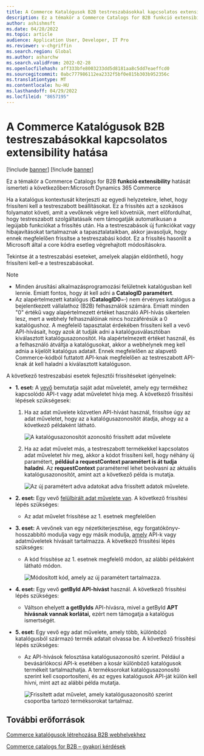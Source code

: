 ```yaml
---
title: A Commerce Katalógusok B2B testreszabásokkal kapcsolatos extensibility hatása
description: Ez a témakör a Commerce Catalogs for B2B funkció extensibility hatását ismerteti a következőben:Microsoft Dynamics 365 Commerce
author: ashishmsft
ms.date: 04/28/2022
ms.topic: article
audience: Application User, Developer, IT Pro
ms.reviewer: v-chgriffin
ms.search.region: Global
ms.author: asharchw
ms.search.validFrom: 2022-02-28
ms.openlocfilehash: aff333bfe8003233dd5d8181aa8c5dd7eaeffcd0
ms.sourcegitcommit: 0abc777986112ea2332f5bf0e815b303b952356c
ms.translationtype: MT
ms.contentlocale: hu-HU
ms.lasthandoff: 04/29/2022
ms.locfileid: "8657195"
---
```

# <a name="extensibility-impact-of-commerce-catalogs-for-b2b-customizations"></a>A Commerce Katalógusok B2B testreszabásokkal kapcsolatos extensibility hatása

[!include [banner](includes/banner.md)]
[!include [banner](includes/preview-banner.md)]

Ez a témakör a Commerce Catalogs for B2B **funkció extensibility** hatását ismerteti a következőben:Microsoft Dynamics 365 Commerce

Ha a katalógus kontextusát kiterjeszti az egyedi helyzetekre, lehet, hogy frissíteni kell a testreszabott beállításokat. Ez a frissítés azt a szokásos folyamatot követi, amit a vevőknek végre kell követniük, mert előfordulhat, hogy testreszabott szolgáltatásaik nem támogatják automatikusan a legújabb funkciókat a frissítés után. Ha a testreszabások új funkciókat vagy hibajavításokat tartalmaznak a tapasztalataikban, akkor javasoljuk, hogy ennek megfelelően frissítse a testreszabási kódot. Ez a frissítés hasonlít a Microsoft által a core kódra esetleg végrehajtott módosításokra.

Tekintse át a testreszabási eseteket, amelyek alapján eldönthető, hogy frissíteni kell-e a testreszabásokat.

> [!NOTE]
> - Minden árusítási alkalmazásprogramozási felületnek katalógusban kell lennie. Emiatt fontos, hogy át kell adni a **CatalogID paramétert**.
> - Az alapértelmezett katalógus (**CatalogID0**=**·**) nem érvényes katalógus a bejelentkezett vállalathoz (B2B) felhasználók számára. Emiatt minden "0" értékű vagy alapértelmezett értéket használó API-hívás sikertelen lesz, mert a webhely felhasználóinak nincs hozzáférésük a 0 katalógushoz. A megfelelő tapasztalat érdekében frissíteni kell a vevő API-hívásait, hogy azok át tudják adni a katalógusválasztóban kiválasztott katalógusazonosítót. Ha alapértelmezett értéket használ, és a felhasználó átváltja a katalógusokat, akkor a webhelynek meg kell adnia a kijelölt katalógus adatait. Ennek megfelelően az alapvető Commerce-kódból futtatott API-knak megfelelően az testreszabott API-knak át kell haladni a kiválasztott katalóguson.

A következő testreszabási esetek fejlesztői frissítéseket igényelnek:

- **1. eset:** A [vevő](e-commerce-extensibility/data-actions.md) bemutatja saját adat műveletét, amely egy termékhez kapcsolódó API-t vagy adat műveletet hívja meg. A következő frissítési lépések szükségesek:

    1. Ha az adat művelete közvetlen API-hívást használ, frissítse úgy az adat műveletet, hogy az a katalógusazonosítót átadja, ahogy az a következő példaként látható.

        ![A katalógusazonosítót azonosító frissített adat művelete](./media/customization1_a.png)

    1. Ha az adat művelet más, a testreszabott termékekkel kapcsolatos adat műveletet hív meg, akkor a kódot frissíteni kell, hogy néhány új paramétert, **például a requestContext paramétert is át tudja haladni**. Az **requestContext** paraméterrel lehet beolvasni az aktuális katalógusazonosítót, amint azt a következő példa is mutatja.

        ![Az új paramétert adva adatokat adva frissített adatok művelete.](./media/customization1_b.png)

- **2. eset:** Egy vevő [felülbírált adat művelete van](e-commerce-extensibility/data-action-overrides.md). A következő frissítési lépés szükséges:

    - Az adat művelet frissítése az 1. esetnek megfelelően

- **3. eset:** A vevőnek van egy nézetkiterjesztése, egy forgatókönyv-hosszabbító modulja vagy egy másik modulja, [amely](e-commerce-extensibility/modules-overview.md#clone-a-module-library-module) API-k vagy adatműveletek hívásait tartalmazza. A következő frissítési lépés szükséges:

    - A kód frissítése az 1. esetnek megfelelő módon, az alábbi példaként látható módon.

       ![Módosított kód, amely az új paramétert tartalmazza.](./media/customization3.png)

- **4. eset:** Egy vevő **getById API-hívást** használ. A következő frissítési lépés szükséges:

    - Váltson ehelyett **a getByIds** API-hívásra, mivel a getById **APT hívásnak vannak korlátai,** ezért nem támogatja a katalógus ismertségét.

- **5. eset:** Egy vevő egy adat művelete, amely több, különböző katalógusból származó termék adatait olvassa be. A következő frissítési lépés szükséges:

    - Az API-hívások felosztása katalógusazonosító szerint. Például a bevásárlókocsi API-k esetében a kosár különböző katalógusok termékeit tartalmazhatja. A terméksorokat katalógusazonosító szerint kell csoportosíteni, és az egyes katalógusok API-ját külön kell hívni, mint azt az alábbi példa mutatja.

        ![Frissített adat művelet, amely katalógusazonosító szerint csoportba tartozó terméksorokat tartalmaz.](./media/customization5.png)

## <a name="additional-resources"></a>További erőforrások

[Commerce katalógusok létrehozása B2B webhelyekhez](catalogs-b2b-sites.md)

[Commerce catalogs for B2B – gyakori kérdések](catalogs-b2b-sites-FAQ.md)
